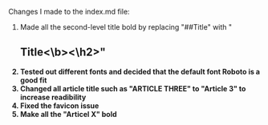Changes I made to the index.md file: 

1. Made all the second-level title bold by replacing "##Title" with "<h2><b>Title<\b><\h2>"
2. Tested out different fonts and decided that the default font Roboto is a good fit
3. Changed all article title such as "ARTICLE THREE" to "Article 3" to increase readibility
4. Fixed the favicon issue 
5. Make all the "Articel X" bold 